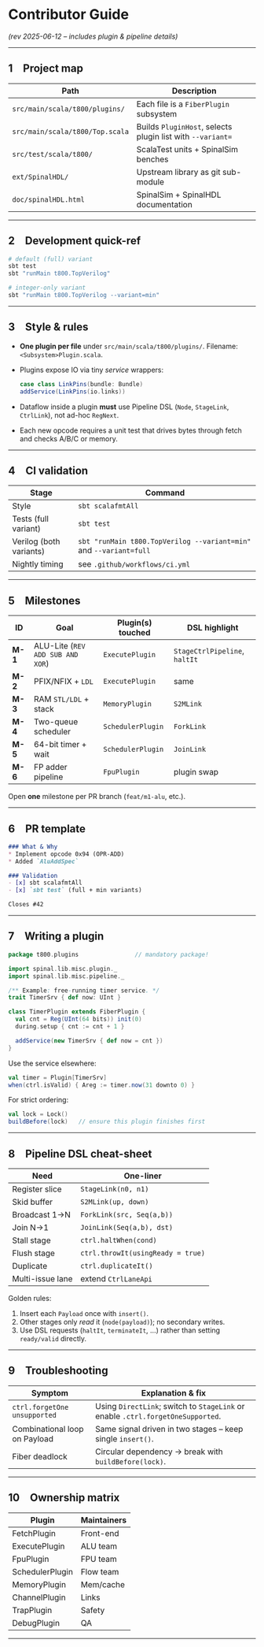 # Contributor Guide

*(rev 2025-06-12 – includes plugin & pipeline details)*

---

## 1 Project map

| Path | Description |
|------|-------------|
| `src/main/scala/t800/plugins/` | Each file is a `FiberPlugin` subsystem |
| `src/main/scala/t800/Top.scala` | Builds `PluginHost`, selects plugin list with `--variant=` |
| `src/test/scala/t800/` | ScalaTest units + SpinalSim benches |
| `ext/SpinalHDL/` | Upstream library as git sub-module |
| `doc/spinalHDL.html` | SpinalSim + SpinalHDL documentation |

---

## 2 Development quick-ref

```bash
# default (full) variant
sbt test
sbt "runMain t800.TopVerilog"

# integer-only variant
sbt "runMain t800.TopVerilog --variant=min"
````

---

## 3 Style & rules

* **One plugin per file** under `src/main/scala/t800/plugins/`.
  Filename: `<Subsystem>Plugin.scala`.

* Plugins expose IO via tiny *service* wrappers:

  ```scala
  case class LinkPins(bundle: Bundle)
  addService(LinkPins(io.links))
  ```

* Dataflow inside a plugin **must** use Pipeline DSL (`Node`, `StageLink`, `CtrlLink`), not ad-hoc `RegNext`.

* Each new opcode requires a unit test that drives bytes through fetch and checks A/B/C or memory.

---

## 4 CI validation

| Stage                   | Command                                                            |
| ----------------------- | ------------------------------------------------------------------ |
| Style                   | `sbt scalafmtAll`                                                  |
| Tests (full variant)    | `sbt test`                                                         |
| Verilog (both variants) | `sbt "runMain t800.TopVerilog --variant=min"` and `--variant=full` |
| Nightly timing          | see `.github/workflows/ci.yml`                                     |

---

## 5 Milestones

| ID      | Goal                             | Plugin(s) touched | DSL highlight                 |
| ------- | -------------------------------- | ----------------- | ----------------------------- |
| **M-1** | ALU-Lite (`REV ADD SUB AND XOR`) | `ExecutePlugin`   | `StageCtrlPipeline`, `haltIt` |
| **M-2** | PFIX/NFIX + `LDL`                | `ExecutePlugin`   | same                          |
| **M-3** | RAM `STL/LDL` + stack            | `MemoryPlugin`    | `S2MLink`                     |
| **M-4** | Two-queue scheduler              | `SchedulerPlugin` | `ForkLink`                    |
| **M-5** | 64-bit timer + wait              | `SchedulerPlugin` | `JoinLink`                    |
| **M-6** | FP adder pipeline                | `FpuPlugin`       | plugin swap                   |

Open **one** milestone per PR branch (`feat/m1-alu`, etc.).

---

## 6 PR template

```markdown
### What & Why
* Implement opcode 0x94 (OPR-ADD)
* Added `AluAddSpec`

### Validation
- [x] sbt scalafmtAll
- [x] `sbt test` (full + min variants)

Closes #42
```

---

## 7 Writing a plugin

```scala
package t800.plugins                // mandatory package!

import spinal.lib.misc.plugin._
import spinal.lib.misc.pipeline._

/** Example: free-running timer service. */
trait TimerSrv { def now: UInt }

class TimerPlugin extends FiberPlugin {
  val cnt = Reg(UInt(64 bits)) init(0)
  during.setup { cnt := cnt + 1 }

  addService(new TimerSrv { def now = cnt })
}
```

Use the service elsewhere:

```scala
val timer = Plugin[TimerSrv]
when(ctrl.isValid) { Areg := timer.now(31 downto 0) }
```

For strict ordering:

```scala
val lock = Lock()
buildBefore(lock)   // ensure this plugin finishes first
```

---

## 8 Pipeline DSL cheat-sheet

| Need             | One-liner                         |
| ---------------- | --------------------------------- |
| Register slice   | `StageLink(n0, n1)`               |
| Skid buffer      | `S2MLink(up, down)`               |
| Broadcast 1→N    | `ForkLink(src, Seq(a,b))`         |
| Join N→1         | `JoinLink(Seq(a,b), dst)`         |
| Stall stage      | `ctrl.haltWhen(cond)`             |
| Flush stage      | `ctrl.throwIt(usingReady = true)` |
| Duplicate        | `ctrl.duplicateIt()`              |
| Multi-issue lane | extend `CtrlLaneApi`              |

Golden rules:

1. Insert each `Payload` once with `insert()`.
2. Other stages only *read* it (`node(payload)`); no secondary writes.
3. Use DSL requests (`haltIt`, `terminateIt`, …) rather than setting `ready/valid` directly.

---

## 9 Troubleshooting

| Symptom                       | Explanation & fix                                                               |
| ----------------------------- | ------------------------------------------------------------------------------- |
| `ctrl.forgetOne unsupported`  | Using `DirectLink`; switch to `StageLink` or enable `.ctrl.forgetOneSupported`. |
| Combinational loop on Payload | Same signal driven in two stages – keep single `insert()`.                      |
| Fiber deadlock                | Circular dependency → break with `buildBefore(lock)`.                           |

---

## 10 Ownership matrix

| Plugin          | Maintainers |
| --------------- | ----------- |
| FetchPlugin     | Front-end   |
| ExecutePlugin   | ALU team    |
| FpuPlugin       | FPU team    |
| SchedulerPlugin | Flow team   |
| MemoryPlugin    | Mem/cache   |
| ChannelPlugin   | Links       |
| TrapPlugin      | Safety      |
| DebugPlugin     | QA          |

---
